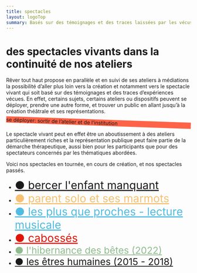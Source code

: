 ```yaml
---
title: spectacles
layout: logoTop
summary: Basés sur des témoignages et des traces laissées par les vécus, nos spectacles sont un prolongement de nos ateliers de création et traitent à leur manière théâtrale et musicale de thématiques contemporaines et de problématiques sociales et intimes.
---
```


<h1>des spectacles vivants dans la continuité de nos ateliers</h1>

<p class="intro-text">Rêver tout haut propose en parallèle et en suivi de ses ateliers à médiations la possibilité d’aller plus loin vers la création et notamment vers le spectacle vivant qui soit basé sur des témoignages et des traces d’expériences vécues. En effet, certains sujets, certains ateliers ou dispositifs peuvent se déployer,  prendre une autre forme, et trouver un public en allant jusqu’à la création théâtrale et ses représentations.
</p>
<p class="shadow" style="transform:rotate(2deg); background-color:tomato">
   se déployer: sortir de l’atelier et de l’institution
</p>
<p class="intro-text">Le spectacle vivant peut en effet être un aboutissement à des ateliers particulièrement riches et la représentation publique peut faire partie de la démarche thérapeutique, aussi bien pour les participants que pour des spectateurs concernés par les thématiques abordées.
</p>
<p class="intro-text">Voici nos spectacles en tournée, en cours de création, et nos spectacles passés.

</p>

<ul class="center-text">
  <li><a href="/bercer-l-enfant-manquant" style="color:color:hsl(171, 93%, 25%); font-size:30px">●&nbsp;bercer l'enfant manquant</a></li>
  <li><a href="/parent-solo-et-ses-marmots" style="color:#f6c172; font-size:30px">●&nbsp;parent solo et ses marmots</a></li>
  <li><a href="lpqp-lecture-musicale" style="color:#51bbe1; font-size:30px">●&nbsp;les plus que proches - lecture musicale</a></li>
  <li><a href="/cabosses" style="color:#DE1608; font-size:30px">●&nbsp;cabossés</a></li>
  
  <li><a href="l-hibernance-des-betes" style="font-size:26px; color:hsl(120,25.1%,64.9%)">●&nbsp;l'hibernance des bêtes (2022)</a></li> 
  <li><a href="les-etres-humaines" style="font-size:26px">●&nbsp;les êtres humaines (2015 - 2018)</a></li>
       
</ul>

